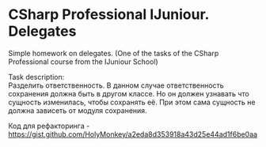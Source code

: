 # CSharp Professional IJuniour. Delegates
Simple homework on delegates. (One of the tasks of the CSharp Professional course from the IJuniour School)

Task description:\
Разделить ответственность. В данном случае ответственность сохранения должна быть в другом классе. Но он должен узнавать что сущность изменилась, чтобы сохранять её. 
При этом сама сущность не должна зависеть от модуля сохранения.

Код для рефакторинга - https://gist.github.com/HolyMonkey/a2eda8d353918a43d25e44ad1f6be0aa
